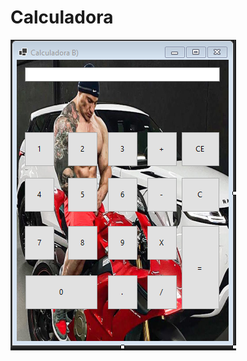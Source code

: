 # Calculadora

![print.png](https://github.com/GabrielSantanaDaSilva/Calculadora/blob/main/Captura%20de%20tela%202023-06-19%20171757.png)
